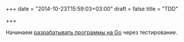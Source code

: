 +++
date = "2014-10-23T15:59:03+03:00"
draft = false
title = "TDD"

+++

<p>Начинаем <a href="http://www.binpress.com/tutorial/getting-started-with-go-and-test-driven-development/160">разрабатывать программы на Go</a> через тестирование.</p>


